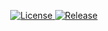  <p align="center">
    <a href="https://github.com/audioling/open-subsonic-api-client/blob/main/LICENSE">
      <img src="https://img.shields.io/github/license/audioling/open-subsonic-api-client?style=flat-square&color=brightgreen"
      alt="License">
    </a>
      <a href="https://www.npmjs.com/package/@audioling/open-subsonic-api-client">
      <img src="https://img.shields.io/npm/v/%40audioling%2Fopen-subsonic-api-client?style=flat-square&color=blue"
      alt="Release">
    </a>
  </p>
